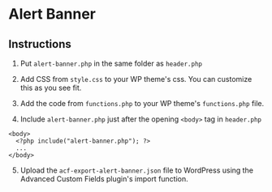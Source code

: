 # Alert Banner

## Instructions
1. Put `alert-banner.php` in the same folder as `header.php`

2. Add CSS from `style.css` to your WP theme's css. You can customize this as you see fit.

3. Add the code from `functions.php` to your WP theme's `functions.php` file.

4. Include `alert-banner.php` just after the opening `<body>` tag in `header.php`
```
<body>
  <?php include("alert-banner.php"); ?>
  ...
</body>
```
5. Upload the `acf-export-alert-banner.json` file to WordPress using the Advanced Custom Fields plugin's import function.
